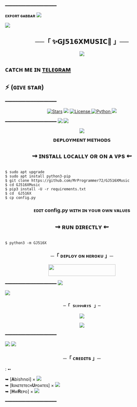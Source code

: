 ━━━━━━━━━━━━━━━━━━━━ 

 **ᴇxᴘᴏʀᴛ ɢᴀʙʙᴀʀ** 
 <img src="https://user-images.githubusercontent.com/73097560/115834477-dbab4500-a447-11eb-908a-139a6edaec5c.gif"> 

 <img src="https://user-images.githubusercontent.com/73097560/115834477-dbab4500-a447-11eb-908a-139a6edaec5c.gif"> 

  <h2 align="center"> 
 ──「 ✨𝗚𝗝𝟱𝟭𝟲𝗫𝗠𝗨𝗦𝗜𝗖🥀 」── 

 </h2> <p align="center"> 

   <img src="https://te.legra.ph/file/ffbb952864390e288b5ae.jpg"> 

 </p> 

  ## ᴄᴀᴛᴄʜ ᴍᴇ ɪɴ [ᴛᴇʟᴇɢʀᴀᴍ](https://t.me/export_gabbar)  

  ## ⚡ (ɢɪᴠᴇ sᴛᴀʀ) 
 
  ━━━━━━━━━━━━━━━━━━━━ 

<p align="center"> 
 <a href="https://github.com/MrProgrammer72/GJ516VCBOT/stargazers"><img src="https://img.shields.io/github/stars/MrProgrammer72/GJ516VCBOT?color=black&logo=github&logoColor=black&style=for-the-badge" alt="Stars" /></a> <a href="https://github.com/MrProgrammer72/GJ516VCBOT/network/members"> <img src="https://img.shields.io/github/forks/MrProgrammer72/GJ516VCBOT?color=black&logo=github&logoColor=black&style=for-the-badge" /></a> 
 <a href="https://github.com/MrProgrammer72/GJ516XMusic/blob/master/LICENSE"> <img src="https://img.shields.io/badge/License-MIT-blueviolet?style=for-the-badge" alt="License" /> </a> <a href="https://www.python.org/"> <img src="https://img.shields.io/badge/Written%20in-Python-skyblue?style=for-the-badge&logo=python" alt="Python" /> </a> 
 <a href="https://pypi.org/project/Pyrogram/"> <img src="https://img.shields.io/pypi/v/pyrogram?color=white&label=pyrogram&logo=python&logoColor=blue&style=for-the-badge" /></a> 
 </p> 

 ━━━━━━━━━━━━━━━━━━━━ 
 <img src="https://user-images.githubusercontent.com/73097560/115834477-dbab4500-a447-11eb-908a-139a6edaec5c.gif"> 
 <img src="https://user-images.githubusercontent.com/73097560/115834477-dbab4500-a447-11eb-908a-139a6edaec5c.gif"> 

 <p align="center"> 

   <img src="https://te.legra.ph/file/a63c329f891ce46acc938.jpg"> 

 </p> 

 <p align="center"> 
 <b>𝗗𝗘𝗣𝗟𝗢𝗬𝗠𝗘𝗡𝗧 𝗠𝗘𝗧𝗛𝗢𝗗𝗦</b> 

 </p> 

  <h2 align="center">  
    ⇝ ɪɴsᴛᴀʟʟ ʟᴏᴄᴀʟʟʏ ᴏʀ ᴏɴ ᴀ ᴠᴘs ⇜ 

 </h2> 

 ```console 

 $ sudo apt upgrade 
 $ sudo apt install python3-pip 
 $ git clone https://github.com/MrProgrammer72/GJ516XMusic
 $ cd GJ516XMusic 
 $ pip3 install -U -r requirements.txt 
 $ cd  GJ516X
 $ cp config.py 

 ``` 

 <h3 align="center">  
   ᴇᴅɪᴛ <b>config.py</b> ᴡɪᴛʜ ɪɴ ʏᴏᴜʀ ᴏᴡɴ ᴠᴀʟᴜᴇs 

 </h3> 

 <h2 align="center">  
 ⇝ ʀᴜɴ ᴅɪʀᴇᴄᴛʟʏ ⇜ 

 </h2> 

 ```console 

 $ python3 -m GJ516X

 ``` 
 <h3 align="center"> 
  ─「 ᴅᴇᴩʟᴏʏ ᴏɴ ʜᴇʀᴏᴋᴜ 」─ 

 </h3> 

 <p align="center"><a href="https://dashboard.heroku.com/new?template=https://github.com/MrProgrammer72/GJ516XMusic"> <img src="https://img.shields.io/badge/Deploy%20On%20Heroku-black?style=for-the-badge&logo=heroku" width="220" height="38.45"/></a></p>

 ━━━━━━━━━━━━━━━━━━━━ 
 <img src="https://user-images.githubusercontent.com/73097560/115834477-dbab4500-a447-11eb-908a-139a6edaec5c.gif"> 

 <img src="https://user-images.githubusercontent.com/73097560/115834477-dbab4500-a447-11eb-908a-139a6edaec5c.gif"> 

 <h3 align="center"> 

     ─「 sᴜᴩᴩᴏʀᴛs 」─ 

 </h3> 

 <p align="center"> 
 <a href="https://t.me/GJ516_DISCUSS_GROUP"><img src="https://img.shields.io/badge/-Support%20Group-blue.svg?style=for-the-badge&logo=Telegram"></a> 

 </p> 

 <p align="center"> 
 <a href="https://telegram.me/myworldGJ516"><img src="https://img.shields.io/badge/Support%20Channel-blue.svg?style=for-the-badge&logo=Telegram"></a> 

 </p> 

  ━━━━━━━━━━━━━━━━━━━━ 

 <img src="https://user-images.githubusercontent.com/73097560/115834477-dbab4500-a447-11eb-908a-139a6edaec5c.gif"> 

 <img src="https://user-images.githubusercontent.com/73097560/115834477-dbab4500-a447-11eb-908a-139a6edaec5c.gif"> 

  
 <h3 align="center"> 
     ─「 ᴄʀᴇᴅɪᴛs 」─ 
 </h3> 
  : ➻ 

 ➥ [𝐀𝖻𝗂𝗌𝗁𝗇𝗈𝗂] × <a href="https://github.com/KingAbishnoi" alt="KingAbishnoi"> <img src="https://img.shields.io/badge/KINGABISHNOI-90302f?logo=github" /></a>   
 ➥ [𝐈ɢɴɪᴛᴇᴛᴇᴄʜ𝐔ᴘᴅᴀᴛᴇs] × <a href="https://t.me/IgniteTechDivision" alt="Ignitetech"> <img src="https://img.shields.io/badge/HW-90302f?logo=github" /></a>   
 ➥ [𝐇ᴡ𝐑ᴇᴘᴏ] × <a href="https://github.com/ArshCypherZ/HWBot" alt="Ignitetech"> <img src="https://img.shields.io/badge/HWREPO-90302f?logo=github" /></a>   

 ━━━━━━━━━━━━━━━━━━━━
